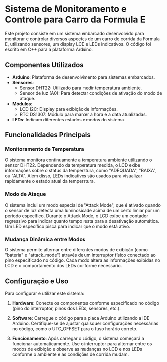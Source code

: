 # Sistema de Monitoramento e Controle para Carro da Formula E

Este projeto consiste em um sistema embarcado desenvolvido para monitorar e controlar diversos aspectos de um carro de corrida da Formula E, utilizando sensores, um display LCD e LEDs indicativos. O código foi escrito em C++ para a plataforma Arduino.

## Componentes Utilizados

- **Arduino**: Plataforma de desenvolvimento para sistemas embarcados.
- **Sensores**:
  - Sensor DHT22: Utilizado para medir temperatura ambiente.
  - Sensor de luz (A0): Para detectar condições de ativação do modo de ataque.
- **Módulos**:
  - LCD I2C: Display para exibição de informações.
  - RTC DS1307: Módulo para manter a hora e a data atualizadas.
- **LEDs**: Indicam diferentes estados e modos do sistema.
  
## Funcionalidades Principais

### Monitoramento de Temperatura

O sistema monitora continuamente a temperatura ambiente utilizando o sensor DHT22. Dependendo da temperatura medida, o LCD exibe informações sobre o status da temperatura, como "ADEQUADA", "BAIXA", ou "ALTA". Além disso, LEDs indicativos são usados para visualizar rapidamente o estado atual da temperatura.

### Modo de Ataque

O sistema inclui um modo especial de "Attack Mode", que é ativado quando o sensor de luz detecta uma luminosidade acima de um certo limiar por um período específico. Durante o Attack Mode, o LCD exibe um contador regressivo para indicar quanto tempo resta para a desativação automática. Um LED específico pisca para indicar que o modo está ativo.

### Mudança Dinâmica entre Modos

O sistema permite alternar entre diferentes modos de exibição (como "bateria" e "attack_mode") através de um interruptor físico conectado ao pino especificado no código. Cada modo altera as informações exibidas no LCD e o comportamento dos LEDs conforme necessário.

## Configuração e Uso

Para configurar e utilizar este sistema:

1. **Hardware**: Conecte os componentes conforme especificado no código (pino do interruptor, pinos dos LEDs, sensores, etc.).
  
2. **Software**: Carregue o código para a placa Arduino utilizando a IDE Arduino. Certifique-se de ajustar quaisquer configurações necessárias no código, como o UTC_OFFSET para o fuso horário correto.

3. **Funcionamento**: Após carregar o código, o sistema começará a funcionar automaticamente. Use o interruptor para alternar entre os modos de exibição e observe as mudanças no LCD e nos LEDs conforme o ambiente e as condições de corrida mudam.

